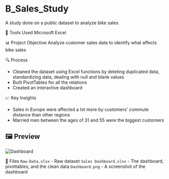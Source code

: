 # B_Sales_Study
A study done on a public dataset to analyze bike sales

📌 Tools Used
Microsoft Excel

📊 Project Objective
Analyze customer sales data to identify what affects bike sales

🔍 Process
- Cleaned the dataset using Excel functions by deleting duplicated data, standardizing data, dealing with null and blank values
- Built PivotTables for all the relations
- Created an interactive dashboard

📈 Key Insights
- Sales in Europe were affected a lot more by customers' commute distance than other regions
- Married men between the ages of 31 and 55 were the biggest customers

## 🖼️ Preview
![Dashboard](https://github.com/user-attachments/assets/4b33e5ce-78fb-47b9-93db-76297f117a54)


📎 Files
`Raw-Data.xlsx` - Raw dataset
`Sales Dashboard.xlsx` - The dashboard, pivottables, and the clean data
`Dashboard.png` - A screenshot of the dashboard
